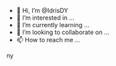 - 👋 Hi, I’m @IdrisDY
- 👀 I’m interested in ...
- 🌱 I’m currently learning ...
- 💞️ I’m looking to collaborate on ...
- 📫 How to reach me ...

<!---
IdrisDY/IdrisDY is a ✨ special ✨ repository because its `README.md` (this file) appears on your GitHub profile.
You can click the Preview link to take a look at your changes.
--->
ny
